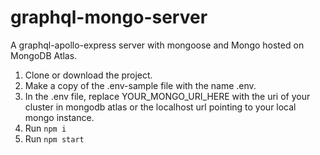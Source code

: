 # graphql-mongo-server
A graphql-apollo-express server with mongoose and Mongo hosted on MongoDB Atlas.

1. Clone or download the project.
2. Make a copy of the .env-sample file with the name .env.
3. In the .env file, replace YOUR_MONGO_URI_HERE with the uri of your cluster in mongodb atlas or the localhost url pointing to your local mongo instance.
4. Run `npm i`
5. Run `npm start`
